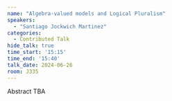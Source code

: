 ```yaml
---
name: "Algebra-valued models and Logical Pluralism"
speakers:
  - "Santiago Jockwich Martinez"
categories:
  - Contributed Talk
hide_talk: true
time_start: '15:15'
time_end: '15:40'
talk_date: 2024-06-26
room: J335
---
```


Abstract TBA
